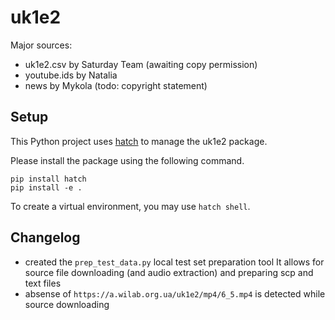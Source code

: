 # uk1e2

Major sources:

- uk1e2.csv by Saturday Team (awaiting copy permission)
- youtube.ids by Natalia
- news by Mykola (todo: copyright statement)

## Setup

This Python project uses [hatch](https://hatch.pypa.io/latest/intro/) to manage the uk1e2 package.

Please install the package using the following command.

```
pip install hatch
pip install -e .
```
To create a virtual environment, you may use `hatch shell`.



## Changelog

- created the `prep_test_data.py` local test set preparation tool 
It allows for source file downloading (and audio extraction) and preparing scp and text files
- absense of `https://a.wilab.org.ua/uk1e2/mp4/6_5.mp4` is detected while source downloading
